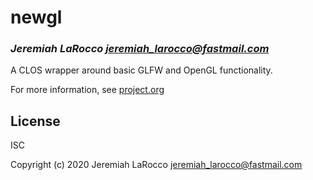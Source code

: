 # newgl
### _Jeremiah LaRocco <jeremiah_larocco@fastmail.com>_

A CLOS wrapper around basic GLFW and OpenGL functionality.

For more information, see [project.org](https://github.com/jl2/newgl/project.org)

## License

ISC

Copyright (c) 2020 Jeremiah LaRocco <jeremiah_larocco@fastmail.com>


